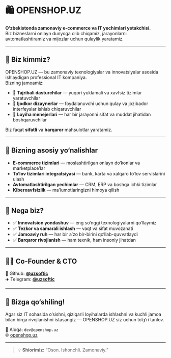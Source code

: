 # 🛍 OPENSHOP.UZ

**O‘zbekistonda zamonaviy e-commerce va IT yechimlari yetakchisi.**  
Biz bizneslarni onlayn dunyoga olib chiqamiz, jarayonlarni avtomatlashtiramiz va mijozlar uchun qulaylik yaratamiz.

---

## 👋 Biz kimmiz?
OPENSHOP.UZ — bu zamonaviy texnologiyalar va innovatsiyalar asosida ishlaydigan professional IT kompaniya.  
Bizning jamoamiz:
- 🔹 **Tajribali dasturchilar** — yuqori yuklamali va xavfsiz tizimlar yaratuvchilar
- 🔹 **Ijodkor dizaynerlar** — foydalanuvchi uchun qulay va jozibador interfeyslar ishlab chiqaruvchilar
- 🔹 **Loyiha menejerlari** — har bir jarayonni sifat va muddat jihatidan boshqaruvchilar

Biz faqat **sifatli** va **barqaror** mahsulotlar yaratamiz.

---

## 🚀 Bizning asosiy yo‘nalishlar
- **E-commerce tizimlari** — moslashtirilgan onlayn do‘konlar va marketplace’lar
- **To‘lov tizimlari integratsiyasi** — bank, karta va xalqaro to‘lov servislarini ulash
- **Avtomatlashtirilgan yechimlar** — CRM, ERP va boshqa ichki tizimlar
- **Kiberxavfsizlik** — ma’lumotlaringizni himoya qilish

---

## 💼 Nega biz?
- ✅ **Innovatsion yondashuv** — eng so‘nggi texnologiyalarni qo‘llaymiz
- ✅ **Tezkor va samarali ishlash** — vaqt va sifat muvozanati
- ✅ **Jamoaviy ruh** — har bir a’zo bir-birini qo‘llab-quvvatlaydi
- ✅ **Barqaror rivojlanish** — ham texnik, ham insoniy jihatdan

---

## 👨‍💻 Co-Founder & CTO
🐙 Github: **[@uzsoftic](https://github.com/uzsoftic)**  
✈️ Telegram: **[@uzsoftic](https://t.me/uzsoftic)**

---

## 📢 Bizga qo‘shiling!
Agar siz IT sohasida o‘sishni, qiziqarli loyihalarda ishlashni va kuchli jamoa bilan birga rivojlanishni istasangiz — OPENSHOP.UZ siz uchun to‘g‘ri tanlov.

📧 Aloqa: `dev@openshop.uz`  
🌐 [openshop.uz](https://openshop.uz)

---

> 💡 **Shiorimiz:** “Oson. Ishonchli. Zamonaviy.”
